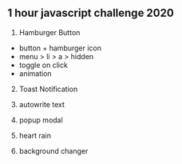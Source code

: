 ## 1 hour javascript challenge 2020

1. Hamburger Button

-   button + hamburger icon
-   menu > li > a > hidden
-   toggle on click
-   animation

2. Toast Notification 

3. autowrite text 

4. popup modal

5. heart rain

6. background changer